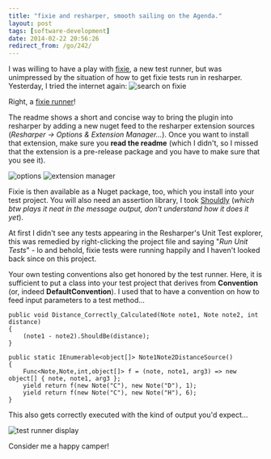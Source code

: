 ```yaml
---
title: "fixie and resharper, smooth sailing on the Agenda."
layout: post
tags: [software-development]
date: 2014-02-22 20:56:26
redirect_from: /go/242/
---
```


I was willing to have a play with [fixie](https://github.com/plioi/fixie), a new test runner, but was unimpressed by the situation of how to get fixie tests run in resharper. Yesterday, I tried the internet again:
![search on fixie](http://i.imgur.com/B2QG8OH.png)

Right, a [fixie runner](https://github.com/JohnStov/ReSharperFixieRunner)!

The readme shows a short and concise way to bring the plugin into resharper by adding a new nuget feed to the resharper extension sources (*Resharper -> Options & Extension Manager...*). Once you want to install that extension, make sure you **read the readme** (which I didn't, so I missed that the extension is a pre-release package and you have to make sure that you see it).

![options](http://i.imgur.com/xirBRSA.png) ![extension manager](http://i.imgur.com/aj47Mi2.png)

Fixie is then available as a Nuget package, too, which you install into your test project. You will also need an assertion library, I took [Shouldly](http://shouldly.github.io/) (*which btw plays it neat in the message output, don't understand how it does it yet*).

At first I didn't see any tests appearing in the Resharper's Unit Test explorer, this was remedied by right-clicking the project file and saying "*Run Unit Tests*" - lo and behold, fixie tests were running happily and I haven't looked back since on this project.

Your own testing conventions also get honored by the test runner. Here, it is sufficient to put a class into your test project that derives from **Convention** (or, indeed **DefaultConvention**). I used that to have a convention on how to feed input parameters to a test method...

	public void Distance_Correctly_Calculated(Note note1, Note note2, int distance)
	{
	    (note1 - note2).ShouldBe(distance);
	}
	
	public static IEnumerable<object[]> Note1Note2DistanceSource()
	{
	    Func<Note,Note,int,object[]> f = (note, note1, arg3) => new object[] { note, note1, arg3 };
	    yield return f(new Note("C"), new Note("D"), 1);
	    yield return f(new Note("C"), new Note("H"), 6);
	}

This also gets correctly executed with the kind of output you'd expect...

![test runner display](http://i.imgur.com/vxW3W4s.png)

Consider me a happy camper!